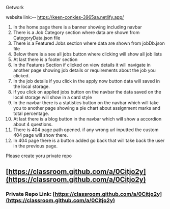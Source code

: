 Getwork 

website link:--  https://keen-conkies-3965aa.netlify.app/  

1) In the home page there is a banner showing including navbar
2) There is a Job Category section where data are shown from CategoryData.json file
3) There is a Featured Jobs section where data are shown from jobDb.json file
4) Below there is a see all jobs button where clicking will show all job lists
5) At last there is a footer section
6) In the Features Section if clicked on view details it will navigate in another page showing job details or requirements about the job you clicked.
7) In the job details if you click in the apply now button data will saved in the local storage.
8) if you click on applied jobs button on the navbar the data saved on the local storage will show in a card style
9) In the navbar there is a statistics button on the navbar which will take you to another page showing a pie chart about assignment marks and total percentage.
10) At last there is a blog button in the navbar which will show a accordion about 4 questions.
11) There is 404 page path opened. if any wrong url inputted the custom 404 page will show there.
12) In 404 page there is a button added go back that will take back the user in the previous page.



Please create yoru private repo 
## [https://classroom.github.com/a/0Citjo2y](https://classroom.github.com/a/0Citjo2y)

### Private Repo Link: [https://classroom.github.com/a/0Citjo2y](https://classroom.github.com/a/0Citjo2y)
